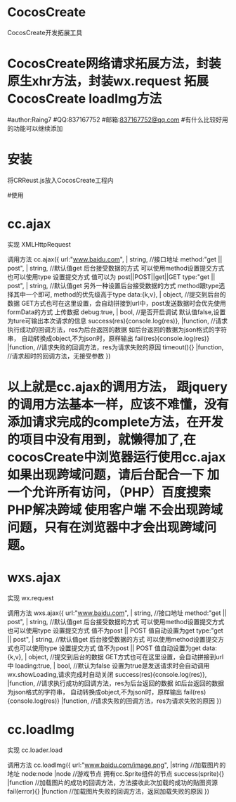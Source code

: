 # CocosCreate
CocosCreate开发拓展工具
# CocosCreate网络请求拓展方法，封装原生xhr方法，封装wx.request 拓展CocosCreate loadImg方法
#author:Raing7
#QQ:837167752
#邮箱:837167752@qq.com
#有什么比较好用的功能可以继续添加


# 安装
将CRReust.js放入CocosCreate工程内

#使用

# cc.ajax

实现
XMLHttpRequest 

调用方法
cc.ajax({
  url:"www.baidu.com",      | string,  //接口地址
  method:"get || post",     | string,  //默认值get 后台接受数据的方式 可以使用method设置提交方式也可以使用type
                                         设置提交方式 值可以为 post||POST||get||GET
  type:"get || post",       | string,  //默认值get 另外一种设置后台接受数据的方式 method跟type选择其中一个即可,
                                         method的优先级高于type
  data:{k,v},               | object,  //提交到后台的数据 GET方式也可在这里设置，会自动拼接到url中，post发送数据时会优先使用formData的方式
                                       上传数据
  debug:true,               | bool,    //是否开启调试 默认值false,设置为ture可输出本次请求的信息
  success(res){console.log(res)},   |function,    //请求执行成功的回调方法，res为后台返回的数据 如后台返回的数据为json格式的字符串，
                                                  自动转换成object,不为json时，原样输出
  fail(res){console.log(res)}       |function,    //请求失败的回调方法，res为请求失败的原因
  timeout(){}                       |function,    //请求超时的回调方法，无接受参数
})

# 以上就是cc.ajax的调用方法， 跟jquery的调用方法基本一样，应该不难懂，没有添加请求完成的complete方法，在开发的项目中没有用到，就懒得加了,在cocosCreate中浏览器运行使用cc.ajax如果出现跨域问题，请后台配合一下 加一个允许所有访问，（PHP）百度搜索 PHP解决跨域 使用客户端 不会出现跨域问题，只有在浏览器中才会出现跨域问题。

# wxs.ajax

实现
wx.request

调用方法
wxs.ajax({
  url:"www.baidu.com",        | string,  //接口地址
  method:"get || post",       | string,  //默认值get 后台接受数据的方式 可以使用method设置提交方式也可以使用type
                                         设置提交方式 值不为post || POST 值自动设置为get
  type:"get || post",         | string,  //默认值get 后台接受数据的方式 可以使用method设置提交方式也可以使用type
                                         设置提交方式 值不为post || POST 值自动设置为get
  data:{k,v},                 | object,  //提交到后台的数据 GET方式也可在这里设置，会自动拼接到url中
  loading:true,               | bool,    //默认为false 设置为true是发送请求时会自动调用wx.showLoading,请求完成时自动关闭
  success(res){console.log(res)},   |function,    //请求执行成功的回调方法，res为后台返回的数据 如后台返回的数据为json格式的字符串，
                                                  自动转换成object,不为json时，原样输出
  fail(res){console.log(res)}       |function,    //请求失败的回调方法，res为请求失败的原因
})

# cc.loadImg

实现
cc.loader.load

调用方法
cc.loadImg({
  url:"www.baidu.com/image.png",  |string    //加载图片的地址
  node:node                       |node      //游戏节点 拥有cc.Sprite组件的节点
  success(sprite){}               |function  //加载图片的成功的回调方法，方法接收此次加载的成功的贴图资源
  fail(error){}                   |function  //加载图片失败的回调方法，返回加载失败的原因
})
